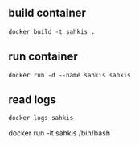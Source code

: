 ## build container
`docker build -t sahkis .`
## run container
`docker run -d --name sahkis sahkis`
## read logs
`docker logs sahkis`


docker run -it sahkis /bin/bash

